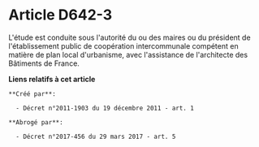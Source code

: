 # Article D642-3

L'étude est conduite sous l'autorité du ou des maires ou du président de l'établissement public de coopération intercommunale
compétent en matière de plan local d'urbanisme, avec l'assistance de l'architecte des Bâtiments de France.

**Liens relatifs à cet article**

	**Créé par**:

	  - Décret n°2011-1903 du 19 décembre 2011 - art. 1

	**Abrogé par**:

	  - Décret n°2017-456 du 29 mars 2017 - art. 5
